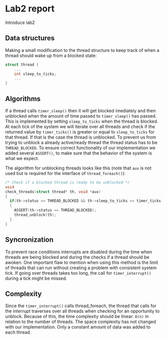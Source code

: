 # Lab2 report
Introduce lab2

## Data structures
Making a small modification to the thread structure to keep track of when a thread should wake up from a blocked state:
```c
struct thread {
    ...
    int sleep_to_ticks;
    ...
}
```
## Algorithms
If a thread calls ```timer_sleep()``` then it will get blocked imediately and then unblocked when the amount of time passed to ```timer_sleep()``` has passed. This is implemented by setting ```sleep_to_ticks``` when the thread is blocked. At each tick of the system we will iterate over all threads and check if the returned value by ```timer_ticks()``` is greater or equal to ```sleep_to_ticks``` for that thread. If that is the case the thread is unblocked. To prevent us from trying to unblock a already active/ready thread the thread status has to be ```THREAD_BLOCKED```. To ensure correct functionality of our implementation we added several ```ASSERT()```, to make sure that the behavior of the system is what we expect.

The algorithm for unblocking threads looks like this (note that ```aux``` is not used but is required for the interface of ```thread_foreach()```):
```c
/* Check if a blocked thread is ready to be unblocked */
void
check_threads(struct thread* th, void *aux)
{
  if(th->status == THREAD_BLOCKED && th->sleep_to_ticks <= timer_ticks())
  {
    ASSERT(th->status == THREAD_BLOCKED);
    thread_unblock(th);
  }
}
```

## Syncronization
To prevent race conditions interrupts are disabled during the time when threads are being blocked and during the checks if a thread should be awoken.
One important flaw to mention when using this method is the limit of threads that can run without creating a problem with consistent system tick. If going over threads takes too long, the call for ```timer_interrupt()``` during a tick might be missed.

## Complexity
Since the ```timer_interrupt()``` calls thread_foreach, the thread that calls for the interrupt traverses over all threads when checking for an opportunity to unblock. Because of this, the time complexity should be linear: ```O(n)``` in relation to the number of threads. The space complexity has not changed with our implementation. Only a constant amount of data was added to each thread.
